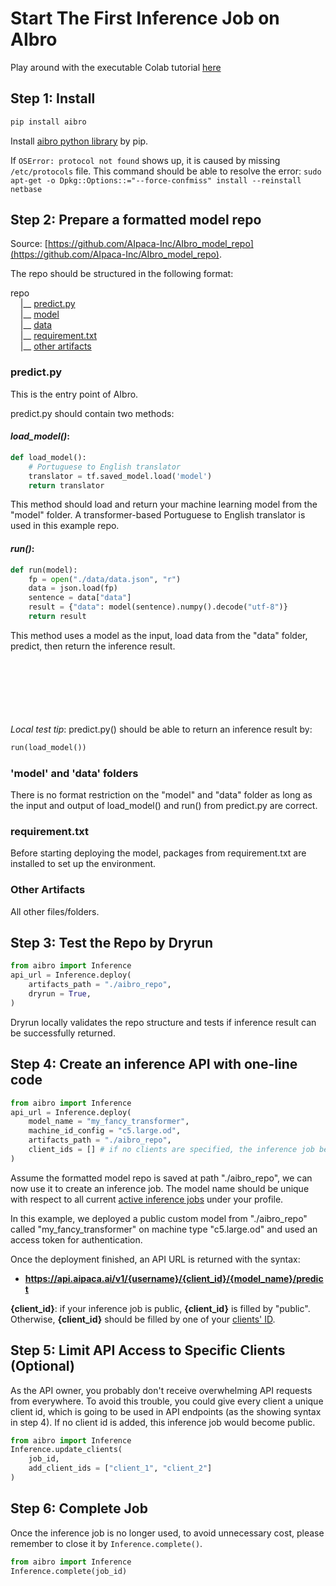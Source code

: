 # Start The First Inference Job on AIbro

<aside class="success">
Play around with the executable Colab tutorial <a href = "https://colab.research.google.com/drive/1NH2Aj1bbCgqJXyNKK9TkzwlO4JDBkTQC?usp=sharing"> here</a>
</aside>

## Step 1: Install

```python
pip install aibro
```

Install [aibro python library](https://pypi.org/project/aibro/) by pip.

If `OSError: protocol not found` shows up, it is caused by missing `/etc/protocols` file. This command should be able to resolve the error: `sudo apt-get -o Dpkg::Options::="--force-confmiss" install --reinstall netbase`

## Step 2: Prepare a formatted model repo

Source: [https://github.com/AIpaca-Inc/AIbro_model_repo](https://github.com/AIpaca-Inc/AIbro_model_repo).

The repo should be structured in the following format:

repo <br/>
&nbsp;&nbsp;&nbsp;&nbsp;|\_\_&nbsp;[predict.py](#predict-py)<br/>
&nbsp;&nbsp;&nbsp;&nbsp;|\_\_&nbsp;[model](#39-model-39-and-39-data-39-folders)<br/>
&nbsp;&nbsp;&nbsp;&nbsp;|\_\_&nbsp;[data](#39-model-39-and-39-data-39-folders)<br/>
&nbsp;&nbsp;&nbsp;&nbsp;|\_\_&nbsp;[requirement.txt](#requirement-txt)<br/>
&nbsp;&nbsp;&nbsp;&nbsp;|\_\_&nbsp;[other artifacts](#other-artifacts)<br/>

### **predict.py**

This is the entry point of AIbro.

predict.py should contain two methods:

#### _load_model()_:

```python
def load_model():
    # Portuguese to English translator
    translator = tf.saved_model.load('model')
    return translator
```

This method should load and return your machine learning model from the "model" folder. A transformer-based Portuguese to English translator is used in this example repo.

#### _run()_:

```python
def run(model):
    fp = open("./data/data.json", "r")
    data = json.load(fp)
    sentence = data["data"]
    result = {"data": model(sentence).numpy().decode("utf-8")}
    return result
```

This method uses a model as the input, load data from the "data" folder, predict, then return the inference result.
</br></br></br></br></br></br></br>

_Local test tip_: predict.py() should be able to return an inference result by:

```python
run(load_model())
```

### **'model' and 'data' folders**

There is no format restriction on the "model" and "data" folder as long as the input and output of load_model() and run() from predict.py are correct.

### **requirement.txt**

Before starting deploying the model, packages from requirement.txt are installed to set up the environment.

### **Other Artifacts**

All other files/folders.

## Step 3: Test the Repo by Dryrun

```python
from aibro import Inference
api_url = Inference.deploy(
    artifacts_path = "./aibro_repo",
    dryrun = True,
)
```

Dryrun locally validates the repo structure and tests if inference result can be successfully returned.

## Step 4: Create an inference API with one-line code

```python
from aibro import Inference
api_url = Inference.deploy(
    model_name = "my_fancy_transformer",
    machine_id_config = "c5.large.od",
    artifacts_path = "./aibro_repo",
    client_ids = [] # if no clients are specified, the inference job becomes public
)
```

Assume the formatted model repo is saved at path "./aibro_repo", we can now use it to create an inference job. The model name should be unique with respect to all current [active inference jobs](https://aipaca.ai/inference_jobs) under your profile.

In this example, we deployed a public custom model from "./aibro_repo" called "my_fancy_transformer" on machine type "c5.large.od" and used an access token for authentication.

Once the deployment finished, an API URL is returned with the syntax: </br>

- **https://api.aipaca.ai/v1/{username}/{client_id}/{model_name}/predict** </br>

**{client_id}**: if your inference job is public, **{client_id}** is filled by "public". Otherwise, **{client_id}** should be filled by one of your [clients' ID](#add-clients).

## Step 5: Limit API Access to Specific Clients (Optional)

As the API owner, you probably don't receive overwhelming API requests from everywhere. To avoid this trouble, you could give every client a unique client id, which is going to be used in API endpoints (as the showing syntax in step 4). If no client id is added, this inference job would become public.

```python
from aibro import Inference
Inference.update_clients(
    job_id,
    add_client_ids = ["client_1", "client_2"]
)
```

## Step 6: Complete Job

Once the inference job is no longer used, to avoid unnecessary cost, please remember to close it by `Inference.complete()`.

```python
from aibro import Inference
Inference.complete(job_id)
```
